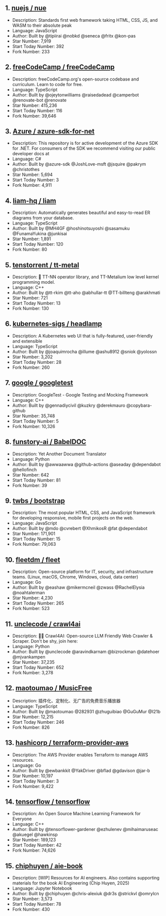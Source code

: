 ## 1. [nuejs / nue](https://github.com/nuejs/nue)
- Description: Standards first web framework taking HTML, CSS, JS, and WASM to their absolute peak
- Language: JavaScript
- Author: Built by @tipiirai @nobkd @seneca @fritx @kon-pas
- Star Number: 7,919
- Start Today Number: 392
- Fork Number: 233

## 2. [freeCodeCamp / freeCodeCamp](https://github.com/freeCodeCamp/freeCodeCamp)
- Description: freeCodeCamp.org's open-source codebase and curriculum. Learn to code for free.
- Language: TypeScript
- Author: Built by @ojeytonwilliams @raisedadead @camperbot @renovate-bot @renovate
- Star Number: 415,236
- Start Today Number: 116
- Fork Number: 39,646

## 3. [Azure / azure-sdk-for-net](https://github.com/Azure/azure-sdk-for-net)
- Description: This repository is for active development of the Azure SDK for .NET. For consumers of the SDK we recommend visiting our public developer docs at 
- Language: C#
- Author: Built by @azure-sdk @JoshLove-msft @jsquire @pakrym @christothes
- Star Number: 5,694
- Start Today Number: 3
- Fork Number: 4,911

## 4. [liam-hq / liam](https://github.com/liam-hq/liam)
- Description: Automatically generates beautiful and easy-to-read ER diagrams from your database.
- Language: TypeScript
- Author: Built by @MH4GF @hoshinotsuyoshi @sasamuku @FunamaYukina @junkisai
- Star Number: 1,891
- Start Today Number: 120
- Fork Number: 80

## 5. [tenstorrent / tt-metal](https://github.com/tenstorrent/tt-metal)
- Description: 🤘 TT-NN operator library, and TT-Metalium low level kernel programming model.
- Language: C++
- Author: Built by @tt-rkim @tt-aho @abhullar-tt @TT-billteng @arakhmati
- Star Number: 721
- Start Today Number: 13
- Fork Number: 130

## 6. [kubernetes-sigs / headlamp](https://github.com/kubernetes-sigs/headlamp)
- Description: A Kubernetes web UI that is fully-featured, user-friendly and extensible
- Language: TypeScript
- Author: Built by @joaquimrocha @illume @ashu8912 @sniok @yolossn
- Star Number: 3,202
- Start Today Number: 28
- Fork Number: 260

## 7. [google / googletest](https://github.com/google/googletest)
- Description: GoogleTest - Google Testing and Mocking Framework
- Language: C++
- Author: Built by @gennadiycivil @kuzkry @derekmauro @copybara-github
- Star Number: 35,748
- Start Today Number: 5
- Fork Number: 10,326

## 8. [funstory-ai / BabelDOC](https://github.com/funstory-ai/BabelDOC)
- Description: Yet Another Document Translator
- Language: Python
- Author: Built by @awwaawwa @github-actions @aseaday @dependabot @hellofinch
- Star Number: 642
- Start Today Number: 81
- Fork Number: 39

## 9. [twbs / bootstrap](https://github.com/twbs/bootstrap)
- Description: The most popular HTML, CSS, and JavaScript framework for developing responsive, mobile first projects on the web.
- Language: JavaScript
- Author: Built by @mdo @cvrebert @XhmikosR @fat @dependabot
- Star Number: 171,901
- Start Today Number: 15
- Fork Number: 79,063

## 10. [fleetdm / fleet](https://github.com/fleetdm/fleet)
- Description: Open-source platform for IT, security, and infrastructure teams. (Linux, macOS, Chrome, Windows, cloud, data center)
- Language: Go
- Author: Built by @eashaw @mikermcneil @zwass @RachelElysia @noahtalerman
- Star Number: 4,230
- Start Today Number: 265
- Fork Number: 523

## 11. [unclecode / crawl4ai](https://github.com/unclecode/crawl4ai)
- Description: 🚀🤖 Crawl4AI: Open-source LLM Friendly Web Crawler & Scraper. Don't be shy, join here:
- Language: Python
- Author: Built by @unclecode @aravindkarnam @bizrockman @datehoer @mjvankampen
- Star Number: 37,235
- Start Today Number: 652
- Fork Number: 3,278

## 12. [maotoumao / MusicFree](https://github.com/maotoumao/MusicFree)
- Description: 插件化、定制化、无广告的免费音乐播放器
- Language: TypeScript
- Author: Built by @maotoumao @282931 @zhuguibiao @GuGuMur @I21b
- Star Number: 12,215
- Start Today Number: 246
- Fork Number: 826

## 13. [hashicorp / terraform-provider-aws](https://github.com/hashicorp/terraform-provider-aws)
- Description: The AWS Provider enables Terraform to manage AWS resources.
- Language: Go
- Author: Built by @ewbankkit @YakDriver @bflad @gdavison @jar-b
- Star Number: 10,197
- Start Today Number: 3
- Fork Number: 9,422

## 14. [tensorflow / tensorflow](https://github.com/tensorflow/tensorflow)
- Description: An Open Source Machine Learning Framework for Everyone
- Language: C++
- Author: Built by @tensorflower-gardener @ezhulenev @mihaimaruseac @akuegel @hawkinsp
- Star Number: 189,123
- Start Today Number: 42
- Fork Number: 74,626

## 15. [chiphuyen / aie-book](https://github.com/chiphuyen/aie-book)
- Description: [WIP] Resources for AI engineers. Also contains supporting materials for the book AI Engineering (Chip Huyen, 2025)
- Language: Jupyter Notebook
- Author: Built by @chiphuyen @chris-alexiuk @dr3s @strickvl @omrylcn
- Star Number: 3,573
- Start Today Number: 78
- Fork Number: 430